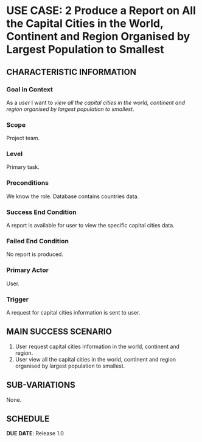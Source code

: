 # USE CASE: 2 Produce a Report on All the Capital Cities in the World, Continent and Region Organised by Largest Population to Smallest

## CHARACTERISTIC INFORMATION

### Goal in Context

As a *user* I want to *view all the capital cities in the world, continent and region organised by largest population to smallest*.

### Scope

Project team.

### Level

Primary task.

### Preconditions

We know the role.  Database contains countries data.

### Success End Condition

A report is available for user to view the specific capital cities data.

### Failed End Condition

No report is produced.

### Primary Actor

User.

### Trigger

A request for capital cities information is sent to user.

## MAIN SUCCESS SCENARIO

1. User request capital cities information in the world, continent and region.
2. User view all the capital cities in the world, continent and region organised by largest population to smallest.

## SUB-VARIATIONS

None.

## SCHEDULE

**DUE DATE**: Release 1.0
